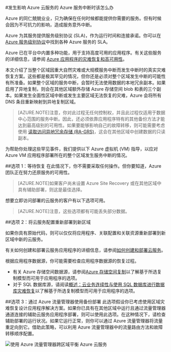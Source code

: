 <properties
	pageTitle="发生影响 Azure 云服务的 Azure 服务中断时该怎么办 | Azure"
	description="了解发生影响 Azure 云服务的 Azure 服务中断时该怎么办。"
	services="cloud-services"
	documentationCenter=""
	authors="kmouss"
	manager="drewm"
	editor=""/>

<tags
	ms.service="cloud-services"
	ms.workload="cloud-services"
	ms.tgt_pltfrm="na"
	ms.devlang="na"
	ms.topic="article"
	ms.date="05/16/2016"
	wacn.date="08/22/2016"
	ms.author="kmouss;aglick"/>

#发生影响 Azure 云服务的 Azure 服务中断时该怎么办

Azure 的同仁兢兢业业，只为确保在任何时候都能提供你需要的服务。但有时候会因为不可抗力的影响，造成服务意外中断。

Azure 为其服务提供服务级别协议 (SLA)，作为运行时间和连接承诺。你可以在 [Azure 服务级别协议](/support/legal/sla/)中找到各种 Azure 服务的 SLA。

Azure 已在平台中内置多种功能，用于支持高度可用的应用程序。有关这些服务的详细信息，请参阅 [Azure 应用程序的灾难恢复和高可用性](https://aka.ms/drtechguide)。

本文介绍了当整个区域因重大自然灾难或大规模服务中断而发生中断时的真实灾难恢复方案。这些都是极其罕见的情况，但你还是必须对整个区域发生中断的可能性有所准备。如果整个区域的服务中断，会暂时无法使用数据的本地冗余副本。如果启用了异地复制，则会在其他区域额外存储 Azure 存储空间 blob 和表的三个副本。如果发生全面性区域中断或发生主要区域无法恢复的灾难，Azure 会将所有 DNS 条目重新映射到异地复制区域。

>[AZURE.NOTE]注意，你对此过程无任何控制权，并且此过程仅适用于数据中心范围的服务中断。因此，还必须依靠应用程序特有的其他备份方法才能达到最高级别的可用性。如果要能够影响自己的故障转移，则可能需要考虑使用 [读取访问异地冗余存储 (RA-GRS)](/documentation/articles/storage-redundancy/#read-access-geo-redundant-storage)，这会在其他区域中创建数据的只读副本。

为帮助你处理这些罕见事件，我们提供以下 Azure 虚拟机 (VM) 指导，以应对 Azure VM 应用程序部署所在的整个区域发生服务中断的情况。

##选项 1：等待恢复
在此情况下，你不需要采取任何操作。但你要知道，Azure 团队正在努力还原服务的可用性。

>[AZURE.NOTE]如果客户尚未设置 Azure Site Recovery 或在其他区域中具有辅助部署，则这是最佳选择。

想要立即访问部署的云服务的客户有以下选项可用。

>[AZURE.NOTE]注意，这些选项都有可能丢失部分数据。

##选项 2：将云服务配置重新部署到新区域

如果你具有原始代码，则可以仅仅将应用程序、关联配置和关联资源重新部署到新区域中新的云服务。

有关如何创建和部署云服务应用程序的详细信息，请参阅[如何创建和部署云服务](/documentation/articles/cloud-services-how-to-create-deploy/)。

根据应用程序数据源，你可能需要检查应用程序数据源的恢复过程。
  * 有关 Azure 存储空间数据源，请参阅[Azure 存储空间复制](/documentation/articles/storage-redundancy/#read-access-geo-redundant-storage/)以了解基于所选复制模型而可用于应用程序的选项。
  * 对于 SQL 数据库源，请阅读[概述：云业务连续性与使用 SQL 数据库进行数据库灾难恢复](/documentation/articles/sql-database-business-continuity/)以了解基于所选复制模型而可用于应用程序的选项。

##选项 3：通过 Azure 流量管理器使用备份部署
此选项假设你已考虑使用区域灾难恢复设计应用程序解决方案。如果你已具有在其他区域中运行且通过流量管理器通道连接的辅助云服务应用程序部署，则可以使用此选项。在这种情况下，请检查辅助部署的运行状况。如果它运行正常，则你可以通过 Azure 流量管理器将流量重定向到它。借助此策略，可以利用 Azure 流量管理器中的流量路由方法和故障转移顺序配置。

![使用 Azure 流量管理器跨区域平衡 Azure 云服务](./media/cloud-services-disaster-recovery-guidance/using-azure-traffic-manager.png)


<!-- If the instructions are not clear, or if you would like Microsoft to do the operations on your behalf please contact [Customer Support](https://portal.azure.com/#blade/Microsoft_Azure_Support/HelpAndSupportBlade). -->

<!---HONumber=Mooncake_0711_2016-->